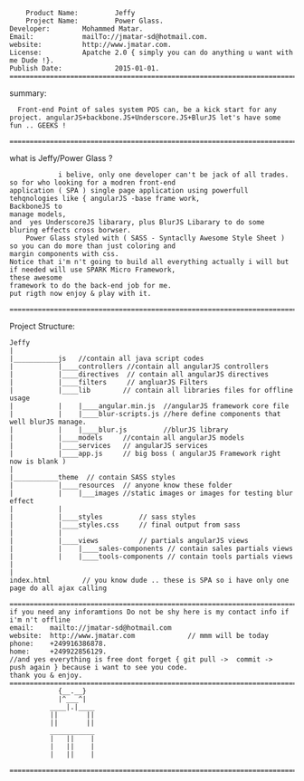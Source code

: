         Product Name: 		  Jeffy
        Project Name:		  Power Glass.
	Developer:		  Mohammed Matar.
	Email:			  mailTo://jmatar-sd@hotmail.com.
	website:		  http://www.jmatar.com.
	License:		  Apatche 2.0 { simply you can do anything u want with me Dude !}.
	Publish Date:	          2015-01-01.
	============================================================================================
summary:

      Front-end Point of sales system POS can, be a kick start for any project. angularJS+backbone.JS+Underscore.JS+BlurJS let's have some fun .. GEEKS !
     ============================================================================================

what is Jeffy/Power Glass ?

                i belive, only one developer can't be jack of all trades. so for who looking for a modren front-end
    application ( SPA ) single page application using powerfull tehqnologies like { angularJS -base frame work, 
    BackboneJS to
    manage models,
    and  yes UnderscoreJS libarary, plus BlurJS Libarary to do some bluring effects cross borwser.
        Power Glass styled with ( SASS - Syntaclly Awesome Style Sheet ) so you can do more than just coloring and
    margin components with css.
    Notice that i'm n't going to build all everything actually i will but if needed will use SPARK Micro Framework,
    these awesome
    framework to do the back-end job for me.
    put rigth now enjoy & play with it.

    ============================================================================================

Project Structure:

    Jeffy
    |
    |___________js   //contain all java script codes
    |           |____controllers //contain all angularJS controllers
    |           |____directives  // contain all angularJS directives
    |           |____filters     // angluarJS Filters
    |           |____lib        // contain all libraries files for offline usage
    |           |    |____angular.min.js  //angularJS framework core file
    |           |    |____blur-scripts.js //here define components that well blurJS manage.
    |           |    |____blur.js         //blurJS library
    |           |____models     //contain all angularJS models
    |           |____services   // angularJS services
    |           |____app.js     // big boss ( angularJS Framework right now is blank )
    |
    |___________theme  // contain SASS styles
    |           |____resources  // anyone know these folder
    |           |    |___images //static images or images for testing blur effect 
    |           |
    |           |____styles         // sass styles
    |           |____styles.css     // final output from sass 
    |           |
    |           |____views          // partials angularJS views 
    |           |    |____sales-components // contain sales partials views
    |           |    |____tools-components // contain tools partials views 
    |           
    |           
    index.html        // you know dude .. these is SPA so i have only one page do all ajax calling

    ============================================================================================
    if you need any inforamtions Do not be shy here is my contact info if i'm n't offline
    email:    mailto://jmatar-sd@hotmail.com
    website:  http://www.jmatar.com             // mmm will be today
    phone:    +249916386878.
    home:     +249922856129. 
    //and yes everything is free dont forget { git pull ->  commit ->  push again } because i want to see you code.
    thank you & enjoy.
    ============================================================================================
        		{__.__}
        		|^___^|
     	      ____|.|____
     	      ||       ||
              ||       ||
      	      ___________
     	      |   ||    |
     	      |   ||    |
              |   ||    | 
     ============================================================================================

